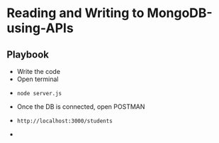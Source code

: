 # Reading and Writing to MongoDB-using-APIs

## Playbook
* Write the code
* Open terminal
*     node server.js
* Once the DB is connected, open POSTMAN
*     http://localhost:3000/students
* 
